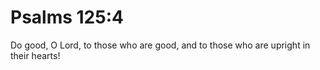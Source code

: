 # Psalms 125:4

Do good, O Lord, to those who are good, and to those who are upright in their hearts!
